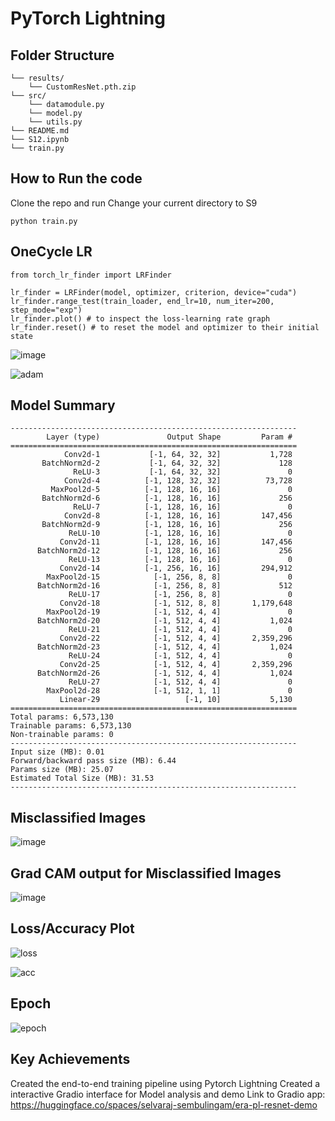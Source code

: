 # PyTorch Lightning

## Folder Structure
```
└── results/
    └── CustomResNet.pth.zip
└── src/
    └── datamodule.py
    └── model.py
    └── utils.py
└── README.md
└── S12.ipynb
└── train.py
```

## How to Run the code
Clone the repo and run
Change your current directory to S9
```
python train.py
```

## OneCycle LR

```
from torch_lr_finder import LRFinder

lr_finder = LRFinder(model, optimizer, criterion, device="cuda")
lr_finder.range_test(train_loader, end_lr=10, num_iter=200, step_mode="exp")
lr_finder.plot() # to inspect the loss-learning rate graph
lr_finder.reset() # to reset the model and optimizer to their initial state
```

![image](https://github.com/selvaraj-sembulingam/ERA-V1/assets/66372829/40bbedb3-33ed-491b-a0d4-0015d115590f)

![adam](https://github.com/selvaraj-sembulingam/ERA-V1/assets/66372829/416c8983-189f-410b-a85c-c50b073580d4)


## Model Summary

```
----------------------------------------------------------------
        Layer (type)               Output Shape         Param #
================================================================
            Conv2d-1           [-1, 64, 32, 32]           1,728
       BatchNorm2d-2           [-1, 64, 32, 32]             128
              ReLU-3           [-1, 64, 32, 32]               0
            Conv2d-4          [-1, 128, 32, 32]          73,728
         MaxPool2d-5          [-1, 128, 16, 16]               0
       BatchNorm2d-6          [-1, 128, 16, 16]             256
              ReLU-7          [-1, 128, 16, 16]               0
            Conv2d-8          [-1, 128, 16, 16]         147,456
       BatchNorm2d-9          [-1, 128, 16, 16]             256
             ReLU-10          [-1, 128, 16, 16]               0
           Conv2d-11          [-1, 128, 16, 16]         147,456
      BatchNorm2d-12          [-1, 128, 16, 16]             256
             ReLU-13          [-1, 128, 16, 16]               0
           Conv2d-14          [-1, 256, 16, 16]         294,912
        MaxPool2d-15            [-1, 256, 8, 8]               0
      BatchNorm2d-16            [-1, 256, 8, 8]             512
             ReLU-17            [-1, 256, 8, 8]               0
           Conv2d-18            [-1, 512, 8, 8]       1,179,648
        MaxPool2d-19            [-1, 512, 4, 4]               0
      BatchNorm2d-20            [-1, 512, 4, 4]           1,024
             ReLU-21            [-1, 512, 4, 4]               0
           Conv2d-22            [-1, 512, 4, 4]       2,359,296
      BatchNorm2d-23            [-1, 512, 4, 4]           1,024
             ReLU-24            [-1, 512, 4, 4]               0
           Conv2d-25            [-1, 512, 4, 4]       2,359,296
      BatchNorm2d-26            [-1, 512, 4, 4]           1,024
             ReLU-27            [-1, 512, 4, 4]               0
        MaxPool2d-28            [-1, 512, 1, 1]               0
           Linear-29                   [-1, 10]           5,130
================================================================
Total params: 6,573,130
Trainable params: 6,573,130
Non-trainable params: 0
----------------------------------------------------------------
Input size (MB): 0.01
Forward/backward pass size (MB): 6.44
Params size (MB): 25.07
Estimated Total Size (MB): 31.53
----------------------------------------------------------------
```

## Misclassified Images

![image](https://github.com/selvaraj-sembulingam/ERA-V1/assets/66372829/b378b09c-97c0-48a6-8d7a-3e0c0d7b3b13)


## Grad CAM output for Misclassified Images

![image](https://github.com/selvaraj-sembulingam/ERA-V1/assets/66372829/441d9972-29e1-43c3-a790-0234517e48bb)

## Loss/Accuracy Plot

![loss](https://github.com/selvaraj-sembulingam/ERA-V1/assets/66372829/d8742e57-4f8f-4166-a05f-4a2e8111bc43)

![acc](https://github.com/selvaraj-sembulingam/ERA-V1/assets/66372829/6e9a0fb6-6af0-4914-bf34-59a029de4385)

## Epoch

![epoch](https://github.com/selvaraj-sembulingam/ERA-V1/assets/66372829/de52461c-0e0c-48de-a575-20b3c78a2896)


## Key Achievements
Created the end-to-end training pipeline using Pytorch Lightning
Created a interactive Gradio interface for Model analysis and demo
Link to Gradio app: https://huggingface.co/spaces/selvaraj-sembulingam/era-pl-resnet-demo



